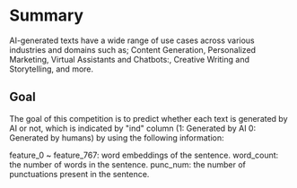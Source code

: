 # Summary

AI-generated texts have a wide range of use cases across various industries and domains such as; Content Generation, Personalized Marketing, Virtual Assistants and Chatbots:, Creative Writing and Storytelling, and more. 

## Goal

The goal of this competition is to predict whether each text is generated by AI or not, which is indicated by "ind" column (1: Generated by AI 0: Generated by humans) by using the following information:

feature_0 ~ feature_767: word embeddings of the sentence.
word_count: the number of words in the sentence.
punc_num: the number of punctuations present in the sentence.
